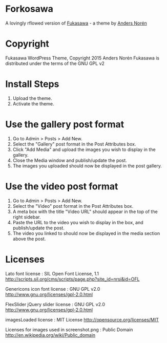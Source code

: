 # Forkosawa

A lovingly rflowed version of [Fukasawa](http://www.andersnoren.se/teman/fukasawa-wordpress-theme/) - a theme by [Anders Norén](http://www.andersnoren.se/)


# Copyright

Fukasawa WordPress Theme, Copyright 2015 Anders Norén
Fukasawa is distributed under the terms of the GNU GPL v2



# Install Steps

1. Upload the theme.
2. Activate the theme.



# Use the gallery post format

1. Go to Admin > Posts > Add New.
2. Select the "Gallery" post format in the Post Attributes box.
3. Click "Add Media" and upload the images you wish to display in the gallery.
4. Close the Media window and publish/update the post.
5. The images you uploaded should now be displayed in the post gallery.



# Use the video post format

1. Go to Admin > Posts > Add New.
2. Select the "Video" post format in the Post Attributes box.
3. A meta box with the title "Video URL" should appear in the top of the right sidebar.
4. Paste the URL to the video you wish to display in the box, and publish/update the post.
5. The video you linked to should now be displayed in the media section above the post.



# Licenses

Lato font license : SIL Open Font License, 1.1 http://scripts.sil.org/cms/scripts/page.php?site_id=nrsi&id=OFL

Genericons icon font license : GNU GPL v2.0 http://www.gnu.org/licenses/gpl-2.0.html

FlexSlider jQuery slider license : GNU GPL v2.0 http://www.gnu.org/licenses/gpl-2.0.html

imagesLoaded license : MIT License http://opensource.org/licenses/MIT

Licenses for images used in screenshot.png : Public Domain http://en.wikipedia.org/wiki/Public_domain